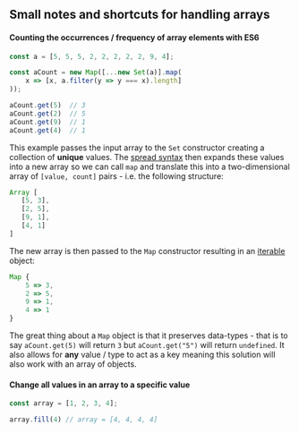 ## Small notes and shortcuts for handling arrays



#### Counting the occurrences / frequency of array elements with ES6
```js
const a = [5, 5, 5, 2, 2, 2, 2, 2, 9, 4];

const aCount = new Map([...new Set(a)].map(
    x => [x, a.filter(y => y === x).length]
));
```
```js
aCount.get(5)  // 3
aCount.get(2)  // 5
aCount.get(9)  // 1
aCount.get(4)  // 1
```

This example passes the input array to the `Set` constructor creating a collection of **unique** values. The [spread syntax](https://developer.mozilla.org/en/docs/Web/JavaScript/Reference/Operators/Spread_operator) then expands these values into a new array so we can call `map` and translate this into a two-dimensional array of `[value, count]` pairs - i.e. the following structure:

```js
Array [
   [5, 3],
   [2, 5],
   [9, 1],
   [4, 1]
]
```
The new array is then passed to the `Map` constructor resulting in an [iterable](https://developer.mozilla.org/en-US/docs/Web/JavaScript/Reference/Iteration_protocols) object:

```js
Map {
    5 => 3,
    2 => 5,
    9 => 1,
    4 => 1
}
```
The great thing about a `Map` object is that it preserves data-types - that is to say `aCount.get(5)` will return `3` but `aCount.get("5")` will return `undefined`. It also allows for **any** value / type to act as a key meaning this solution will also work with an array of objects.



#### Change all values in an array to a specific value
```js
const array = [1, 2, 3, 4];

array.fill(4) // array = [4, 4, 4, 4]
```